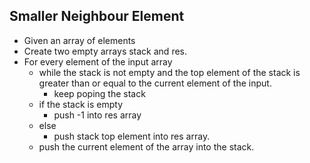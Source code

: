 

## Smaller Neighbour Element

- Given an array of elements
- Create two empty arrays stack and res.
- For every element of the input array
  - while the stack is not empty and the top element of the stack is greater than or equal to the current element of the input.
    - keep poping the stack
  - if the stack is  empty 
    - push -1 into res array
  - else
    -  push stack top element into res array.
  - push the  current element of the array into the stack.

